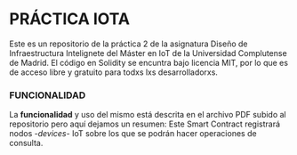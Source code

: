# PRÁCTICA IOTA
Este es un repositorio de la práctica 2 de la asignatura Diseño de Infraestructura Intelignete del Máster en IoT de la Universidad Complutense de Madrid.
El código en Solidity se encuntra bajo licencia MIT, por lo que es de acceso libre y gratuito para todxs lxs desarrolladorxs.

### FUNCIONALIDAD
La **funcionalidad** y uso del mismo está descrita en el archivo PDF subido al repositorio pero aquí dejamos un resumen:
Este Smart Contract registrará nodos *-devices-* IoT sobre los que se podrán hacer operaciones de consulta. 
